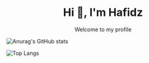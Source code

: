 <h1 align="center">Hi 👋, I'm Hafidz</h1>
<p align="center">Welcome to my profile</p>

![Anurag's GitHub stats](https://github-readme-stats.vercel.app/api?username=mabdulhafidz&show_icons=true&theme=dark)

![Top Langs](https://github-readme-stats.vercel.app/api/top-langs/?username=mabdulhafidz&layout=compact&theme=dark)


